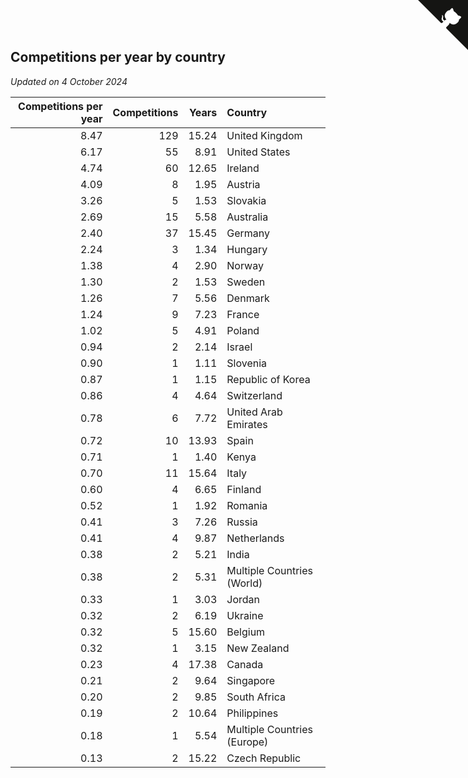 ## Competitions per year by country

*Updated on  4 October 2024*

| Competitions per year | Competitions | Years | Country |
| ---: | ---: | ---: | :--- |
| 8.47 | 129 | 15.24 | United Kingdom |
| 6.17 | 55 | 8.91 | United States |
| 4.74 | 60 | 12.65 | Ireland |
| 4.09 | 8 | 1.95 | Austria |
| 3.26 | 5 | 1.53 | Slovakia |
| 2.69 | 15 | 5.58 | Australia |
| 2.40 | 37 | 15.45 | Germany |
| 2.24 | 3 | 1.34 | Hungary |
| 1.38 | 4 | 2.90 | Norway |
| 1.30 | 2 | 1.53 | Sweden |
| 1.26 | 7 | 5.56 | Denmark |
| 1.24 | 9 | 7.23 | France |
| 1.02 | 5 | 4.91 | Poland |
| 0.94 | 2 | 2.14 | Israel |
| 0.90 | 1 | 1.11 | Slovenia |
| 0.87 | 1 | 1.15 | Republic of Korea |
| 0.86 | 4 | 4.64 | Switzerland |
| 0.78 | 6 | 7.72 | United Arab Emirates |
| 0.72 | 10 | 13.93 | Spain |
| 0.71 | 1 | 1.40 | Kenya |
| 0.70 | 11 | 15.64 | Italy |
| 0.60 | 4 | 6.65 | Finland |
| 0.52 | 1 | 1.92 | Romania |
| 0.41 | 3 | 7.26 | Russia |
| 0.41 | 4 | 9.87 | Netherlands |
| 0.38 | 2 | 5.21 | India |
| 0.38 | 2 | 5.31 | Multiple Countries (World) |
| 0.33 | 1 | 3.03 | Jordan |
| 0.32 | 2 | 6.19 | Ukraine |
| 0.32 | 5 | 15.60 | Belgium |
| 0.32 | 1 | 3.15 | New Zealand |
| 0.23 | 4 | 17.38 | Canada |
| 0.21 | 2 | 9.64 | Singapore |
| 0.20 | 2 | 9.85 | South Africa |
| 0.19 | 2 | 10.64 | Philippines |
| 0.18 | 1 | 5.54 | Multiple Countries (Europe) |
| 0.13 | 2 | 15.22 | Czech Republic |


<a href="https://github.com/simonkellly/wca_statistics_ireland" class="github-corner" aria-label="View source on Github"><svg width="80" height="80" viewBox="0 0 250 250" style="fill:#151513; color:#fff; position: absolute; top: 0; border: 0; right: 0;" aria-hidden="true"><path d="M0,0 L115,115 L130,115 L142,142 L250,250 L250,0 Z"></path><path d="M128.3,109.0 C113.8,99.7 119.0,89.6 119.0,89.6 C122.0,82.7 120.5,78.6 120.5,78.6 C119.2,72.0 123.4,76.3 123.4,76.3 C127.3,80.9 125.5,87.3 125.5,87.3 C122.9,97.6 130.6,101.9 134.4,103.2" fill="currentColor" style="transform-origin: 130px 106px;" class="octo-arm"></path><path d="M115.0,115.0 C114.9,115.1 118.7,116.5 119.8,115.4 L133.7,101.6 C136.9,99.2 139.9,98.4 142.2,98.6 C133.8,88.0 127.5,74.4 143.8,58.0 C148.5,53.4 154.0,51.2 159.7,51.0 C160.3,49.4 163.2,43.6 171.4,40.1 C171.4,40.1 176.1,42.5 178.8,56.2 C183.1,58.6 187.2,61.8 190.9,65.4 C194.5,69.0 197.7,73.2 200.1,77.6 C213.8,80.2 216.3,84.9 216.3,84.9 C212.7,93.1 206.9,96.0 205.4,96.6 C205.1,102.4 203.0,107.8 198.3,112.5 C181.9,128.9 168.3,122.5 157.7,114.1 C157.9,116.9 156.7,120.9 152.7,124.9 L141.0,136.5 C139.8,137.7 141.6,141.9 141.8,141.8 Z" fill="currentColor" class="octo-body"></path></svg></a><style>.github-corner:hover .octo-arm{animation:octocat-wave 560ms ease-in-out}@keyframes octocat-wave{0%,100%{transform:rotate(0)}20%,60%{transform:rotate(-25deg)}40%,80%{transform:rotate(10deg)}}@media (max-width:500px){.github-corner:hover .octo-arm{animation:none}.github-corner .octo-arm{animation:octocat-wave 560ms ease-in-out}}</style>
